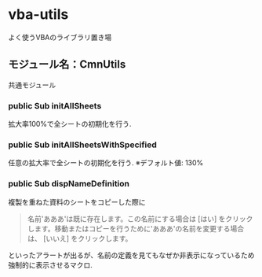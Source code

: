 # vba-utils
よく使うVBAのライブラリ置き場

## モジュール名：CmnUtils
共通モジュール

### public Sub initAllSheets
拡大率100%で全シートの初期化を行う.

### public Sub initAllSheetsWithSpecified
任意の拡大率で全シートの初期化を行う.
※デフォルト値: 130%

### public Sub dispNameDefinition
複製を重ねた資料のシートをコピーした際に
>名前'あああ'は既に存在します。この名前にする場合は [はい] をクリックします。移動またはコピーを行うために'あああ'の名前を変更する場合は、 [いいえ] をクリックします。

といったアラートが出るが、名前の定義を見てもなぜか非表示になっているため強制的に表示させるマクロ.
